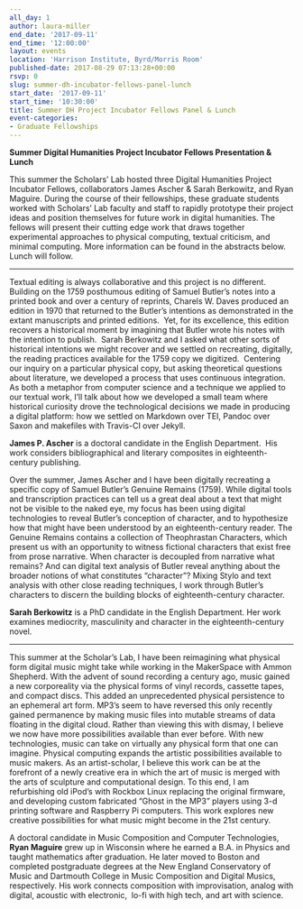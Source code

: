 ```yaml
---
all_day: 1
author: laura-miller
end_date: '2017-09-11'
end_time: '12:00:00'
layout: events
location: 'Harrison Institute, Byrd/Morris Room'
published-date: 2017-08-29 07:13:28+00:00
rsvp: 0
slug: summer-dh-incubator-fellows-panel-lunch
start_date: '2017-09-11'
start_time: '10:30:00'
title: Summer DH Project Incubator Fellows Panel & Lunch
event-categories:
- Graduate Fellowships
---
```


**Summer Digital Humanities Project Incubator Fellows Presentation & Lunch**

This summer the Scholars’ Lab hosted three Digital Humanities Project Incubator Fellows, collaborators James Ascher & Sarah Berkowitz, and Ryan Maguire. During the course of their fellowships, these graduate students worked with Scholars’ Lab faculty and staff to rapidly prototype their project ideas and position themselves for future work in digital humanities. The fellows will present their cutting edge work that draws together experimental approaches to physical computing, textual criticism, and minimal computing. More information can be found in the abstracts below. Lunch will follow.


****


Textual editing is always collaborative and this project is no different.  Building on the 1759 posthumous editing of Samuel Butler’s notes into a printed book and over a century of reprints, Charels W. Daves produced an edition in 1970 that returned to the Butler’s intentions as demonstrated in the extant manuscripts and printed editions.  Yet, for its excellence, this edition recovers a historical moment by imagining that Butler wrote his notes with the intention to publish.  Sarah Berkowitz and I asked what other sorts of historical intentions we might recover and we settled on recreating, digitally, the reading practices available for the 1759 copy we digitized.  Centering our inquiry on a particular physical copy, but asking theoretical questions about literature, we developed a process that uses continuous integration.  As both a metaphor from computer science and a technique we applied to our textual work, I’ll talk about how we developed a small team where historical curiosity drove the technological decisions we made in producing a digital platform: how we settled on Markdown over TEI, Pandoc over Saxon and makefiles with Travis-CI over Jekyll.

**James P. Ascher** is a doctoral candidate in the English Department.  His work considers bibliographical and literary composites in eighteenth-century publishing.

Over the summer, James Ascher and I have been digitally recreating a specific copy of Samuel Butler’s Genuine Remains (1759). While digital tools and transcription practices can tell us a great deal about a text that might not be visible to the naked eye, my focus has been using digital technologies to reveal Butler’s conception of character, and to hypothesize how that might have been understood by an eighteenth-century reader. The Genuine Remains contains a collection of Theophrastan Characters, which present us with an opportunity to witness fictional characters that exist free from prose narrative. When character is decoupled from narrative what remains? And can digital text analysis of Butler reveal anything about the broader notions of what constitutes “character”? Mixing Stylo and text analysis with other close reading techniques, I work through Butler’s characters to discern the building blocks of eighteenth-century character.

**Sarah Berkowitz** is a PhD candidate in the English Department. Her work examines mediocrity, masculinity and character in the eighteenth-century novel.


****


This summer at the Scholar’s Lab, I have been reimagining what physical form digital music might take while working in the MakerSpace with Ammon Shepherd. With the advent of sound recording a century ago, music gained a new corporeality via the physical forms of vinyl records, cassette tapes, and compact discs. This added an unprecedented physical persistence to an ephemeral art form. MP3’s seem to have reversed this only recently gained permanence by making music files into mutable streams of data floating in the digital cloud. Rather than viewing this with dismay, I believe we now have more possibilities available than ever before. With new technologies, music can take on virtually any physical form that one can imagine. Physical computing expands the artistic possibilities available to music makers. As an artist-scholar, I believe this work can be at the forefront of a newly creative era in which the art of music is merged with the arts of sculpture and computational design. To this end, I am refurbishing old iPod’s with Rockbox Linux replacing the original firmware, and developing custom fabricated “Ghost in the MP3” players using 3-d printing software and Raspberry Pi computers. This work explores new creative possibilities for what music might become in the 21st century.

A doctoral candidate in Music Composition and Computer Technologies, **Ryan Maguire** grew up in Wisconsin where he earned a B.A. in Physics and taught mathematics after graduation. He later moved to Boston and completed postgraduate degrees at the New England Conservatory of Music and Dartmouth College in Music Composition and Digital Musics, respectively. His work connects composition with improvisation, analog with digital, acoustic with electronic,  lo-fi with high tech, and art with science.
